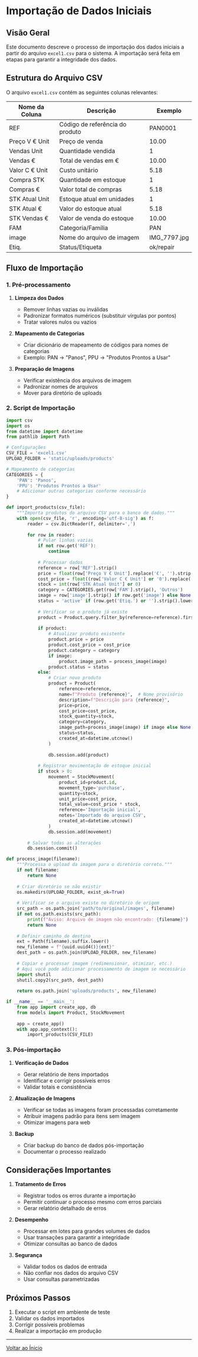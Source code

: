 # Importação de Dados Iniciais

## Visão Geral

Este documento descreve o processo de importação dos dados iniciais a partir do arquivo `excel1.csv` para o sistema. A importação será feita em etapas para garantir a integridade dos dados.

## Estrutura do Arquivo CSV

O arquivo `excel1.csv` contém as seguintes colunas relevantes:

| Nome da Coluna | Descrição | Exemplo |
|----------------|-----------|---------|
| REF | Código de referência do produto | PAN0001 |
| Preço V € Unit | Preço de venda | 10.00 |
| Vendas Unit | Quantidade vendida | 1 |
| Vendas € | Total de vendas em € | 10.00 |
| Valor C € Unit | Custo unitário | 5.18 |
| Compra STK | Quantidade em estoque | 1 |
| Compras € | Valor total de compras | 5.18 |
| STK Atual Unit | Estoque atual em unidades | 1 |
| STK Atual € | Valor do estoque atual | 5.18 |
| STK Vendas € | Valor de venda do estoque | 10.00 |
| FAM | Categoria/Família | PAN |
| image | Nome do arquivo de imagem | IMG_7797.jpg |
| Etiq. | Status/Etiqueta | ok/repair |

## Fluxo de Importação

### 1. Pré-processamento

1. **Limpeza dos Dados**
   - Remover linhas vazias ou inválidas
   - Padronizar formatos numéricos (substituir vírgulas por pontos)
   - Tratar valores nulos ou vazios

2. **Mapeamento de Categorias**
   - Criar dicionário de mapeamento de códigos para nomes de categorias
   - Exemplo: PAN → "Panos", PPU → "Produtos Prontos a Usar"

3. **Preparação de Imagens**
   - Verificar existência dos arquivos de imagem
   - Padronizar nomes de arquivos
   - Mover para diretório de uploads

### 2. Script de Importação

```python
import csv
import os
from datetime import datetime
from pathlib import Path

# Configurações
CSV_FILE = 'excel1.csv'
UPLOAD_FOLDER = 'static/uploads/products'

# Mapeamento de categorias
CATEGORIES = {
    'PAN': 'Panos',
    'PPU': 'Produtos Prontos a Usar'
    # Adicionar outras categorias conforme necessário
}

def import_products(csv_file):
    """Importa produtos do arquivo CSV para o banco de dados."""
    with open(csv_file, 'r', encoding='utf-8-sig') as f:
        reader = csv.DictReader(f, delimiter=',')
        
        for row in reader:
            # Pular linhas vazias
            if not row.get('REF'):
                continue
                
            # Processar dados
            reference = row['REF'].strip()
            price = float(row['Preço V € Unit'].replace('€', '').strip() or 0)
            cost_price = float((row['Valor C € Unit'] or '0').replace('€', '').strip() or 0)
            stock = int(row['STK Atual Unit'] or 0)
            category = CATEGORIES.get(row['FAM'].strip(), 'Outros')
            image = row['image'].strip() if row.get('image') else None
            status = 'active' if (row.get('Etiq.') or '').strip().lower() == 'ok' else 'inactive'
            
            # Verificar se o produto já existe
            product = Product.query.filter_by(reference=reference).first()
            
            if product:
                # Atualizar produto existente
                product.price = price
                product.cost_price = cost_price
                product.category = category
                if image:
                    product.image_path = process_image(image)
                product.status = status
            else:
                # Criar novo produto
                product = Product(
                    reference=reference,
                    name=f"Produto {reference}",  # Nome provisório
                    description=f"Descrição para {reference}",
                    price=price,
                    cost_price=cost_price,
                    stock_quantity=stock,
                    category=category,
                    image_path=process_image(image) if image else None,
                    status=status,
                    created_at=datetime.utcnow()
                )
                
                db.session.add(product)
            
            # Registrar movimentação de estoque inicial
            if stock > 0:
                movement = StockMovement(
                    product_id=product.id,
                    movement_type='purchase',
                    quantity=stock,
                    unit_price=cost_price,
                    total_value=cost_price * stock,
                    reference='Importação inicial',
                    notes='Importado do arquivo CSV',
                    created_at=datetime.utcnow()
                )
                db.session.add(movement)
        
        # Salvar todas as alterações
        db.session.commit()

def process_image(filename):
    """Processa o upload da imagem para o diretório correto."""
    if not filename:
        return None
        
    # Criar diretório se não existir
    os.makedirs(UPLOAD_FOLDER, exist_ok=True)
    
    # Verificar se o arquivo existe no diretório de origem
    src_path = os.path.join('path/to/original/images', filename)
    if not os.path.exists(src_path):
        print(f"Aviso: Arquivo de imagem não encontrado: {filename}")
        return None
    
    # Definir caminho de destino
    ext = Path(filename).suffix.lower()
    new_filename = f"{uuid.uuid4()}{ext}"
    dest_path = os.path.join(UPLOAD_FOLDER, new_filename)
    
    # Copiar e processar imagem (redimensionar, otimizar, etc.)
    # Aqui você pode adicionar processamento de imagem se necessário
    import shutil
    shutil.copy2(src_path, dest_path)
    
    return os.path.join('uploads/products', new_filename)

if __name__ == '__main__':
    from app import create_app, db
    from models import Product, StockMovement
    
    app = create_app()
    with app.app_context():
        import_products(CSV_FILE)
```

### 3. Pós-importação

1. **Verificação de Dados**
   - Gerar relatório de itens importados
   - Identificar e corrigir possíveis erros
   - Validar totais e consistência

2. **Atualização de Imagens**
   - Verificar se todas as imagens foram processadas corretamente
   - Atribuir imagens padrão para itens sem imagem
   - Otimizar imagens para web

3. **Backup**
   - Criar backup do banco de dados pós-importação
   - Documentar o processo realizado

## Considerações Importantes

1. **Tratamento de Erros**
   - Registrar todos os erros durante a importação
   - Permitir continuar o processo mesmo com erros parciais
   - Gerar relatório detalhado de erros

2. **Desempenho**
   - Processar em lotes para grandes volumes de dados
   - Usar transações para garantir a integridade
   - Otimizar consultas ao banco de dados

3. **Segurança**
   - Validar todos os dados de entrada
   - Não confiar nos dados do arquivo CSV
   - Usar consultas parametrizadas

## Próximos Passos

1. Executar o script em ambiente de teste
2. Validar os dados importados
3. Corrigir possíveis problemas
4. Realizar a importação em produção

---
[Voltar ao Ínicio](00_plano_principal.md)
